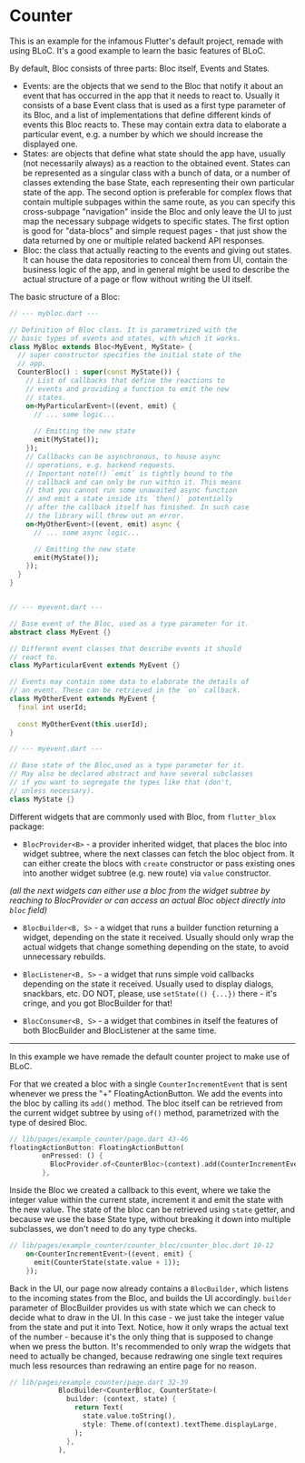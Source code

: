 # Counter

This is an example for the infamous Flutter's default project, remade
with using BLoC. It's a good example to learn the basic features of BLoC.

By default, Bloc consists of three parts: Bloc itself, Events and States.

- Events: are the objects that we send to the Bloc that notify it about an
  event that has occurred in the app that it needs to react to. Usually
  it consists of a base Event class that is used as a first type parameter
  of its Bloc, and a list of implementations that define different kinds of
  events this Bloc reacts to. These may contain extra data to elaborate a 
  particular event, e.g. a number by which we should increase the displayed
  one.
- States: are objects that define what state should the app have, usually
  (not necessarily always) as a reaction to the obtained event. States can
  be represented as a singular class with a bunch of data, or a number of
  classes extending the base State, each representing their own particular
  state of the app. The second option is preferable for complex flows that
  contain multiple subpages within the same route, as you can specify this
  cross-subpage "navigation" inside the Bloc and only leave the UI to just
  map the necessary subpage widgets to specific states. The first option is
  good for "data-blocs" and simple request pages - that just show the data
  returned by one or multiple related backend API responses.
- Bloc: the class that actually reacting to the events and giving out states.
  It can house the data repositories to conceal them from UI, contain the
  business logic of the app, and in general might be used to describe the
  actual structure of a page or flow without writing the UI itself.


The basic structure of a Bloc:

```dart
// --- mybloc.dart ---

// Definition of Bloc class. It is parametrized with the 
// basic types of events and states, with which it works.
class MyBloc extends Bloc<MyEvent, MyState> {
  // super constructor specifies the initial state of the
  // app.
  CounterBloc() : super(const MyState()) {
    // List of callbacks that define the reactions to
    // events and providing a function to emit the new
    // states.
    on<MyParticularEvent>((event, emit) {
      // ... some logic...
      
      // Emitting the new state
      emit(MyState());
    });
    // Callbacks can be asynchronous, to house async
    // operations, e.g. backend requests.
    // Important note(!) `emit` is tightly bound to the
    // callback and can only be run within it. This means
    // that you cannot run some unawaited async function
    // and emit a state inside its `then()` potentially
    // after the callback itself has finished. In such case
    // the library will throw out an error.
    on<MyOtherEvent>((event, emit) async {
      // ... some async logic...

      // Emitting the new state
      emit(MyState());
    });
  }
}


// --- myevent.dart ---

// Base event of the Bloc, used as a type parameter for it.
abstract class MyEvent {}

// Different event classes that describe events it should 
// react to.
class MyParticularEvent extends MyEvent {}

// Events may contain some data to elaborate the details of
// an event. These can be retrieved in the `on` callback.
class MyOtherEvent extends MyEvent {
  final int userId;
  
  const MyOtherEvent(this.userId);
}

// --- myevent.dart ---

// Base state of the Bloc,used as a type parameter for it.
// May also be declared abstract and have several subclasses
// if you want to segregate the types like that (don't,
// unless necessary).
class MyState {}

```

Different widgets that are commonly used with Bloc, from `flutter_blox`
package:

- `BlocProvider<B>` - a provider inherited widget, that places
  the bloc into widget subtree, where the next classes can fetch the bloc
  object from. It can either create the blocs with `create` constructor or
  pass existing ones into another widget subtree (e.g. new route) via `value`
  constructor.

_(all the next widgets can either use a bloc from the widget subtree by
reaching to BlocProvider or can access an actual Bloc object directly into `bloc`
field)_

- `BlocBuilder<B, S>` - a widget that runs a builder function returning a widget,
  depending on the state it received. Usually should only wrap the actual widgets
  that change something depending on the state, to avoid unnecessary rebuilds.

- `BlocListener<B, S>` - a widget that runs simple void callbacks depending on the
  state it received. Usually used to display dialogs, snackbars, etc. DO NOT, please,
  use `setState(() {...})` there - it's cringe, and you got BlocBuilder for that!

- `BlocConsumer<B, S>` - a widget that combines in itself the features of both
  BlocBuilder and BlocListener at the same time.

___

In this example we have remade the default counter project to make use of BLoC.

For that we created a bloc with a single `CounterIncrementEvent` that is sent
whenever we press the "+" FloatingActionButton. We add the events into the bloc
by calling its `add()` method. The bloc itself can be retrieved from the current
widget subtree by using `of()` method, parametrized with the type of desired Bloc.
```dart
// lib/pages/example_counter/page.dart 43-46
floatingActionButton: FloatingActionButton(
        onPressed: () {
          BlocProvider.of<CounterBloc>(context).add(CounterIncrementEvent());
        },
```

Inside the Bloc we created a callback to this event, where we take the integer value
within the current state, increment it and emit the state with the new value.
The state of the bloc can be retrieved using `state` getter, and because we use the
base State type, without breaking it down into multiple subclasses, we don't need to
do any type checks.
```dart
// lib/pages/example_counter/counter_bloc/counter_bloc.dart 10-12
    on<CounterIncrementEvent>((event, emit) {
      emit(CounterState(state.value + 1));
    });
```

Back in the UI, our page now already contains a `BlocBuilder`, which listens to the
incoming states from the Bloc, and builds the UI accordingly. `builder` parameter of
BlocBuilder provides us with state which we can check to decide what to draw in the UI.
In this case - we just take the integer value from the state and put it into Text.
Notice, how it only wraps the actual text of the number - because it's the only thing 
that is supposed to change when we press the button. It's recommended to only wrap the
widgets that need to actually be changed, because redrawing one single text requires 
much less resources  than redrawing an entire page for no reason.
```dart
// lib/pages/example_counter/page.dart 32-39
            BlocBuilder<CounterBloc, CounterState>(
              builder: (context, state) {
                return Text(
                  state.value.toString(),
                  style: Theme.of(context).textTheme.displayLarge,
                );
              },
            ),
```
